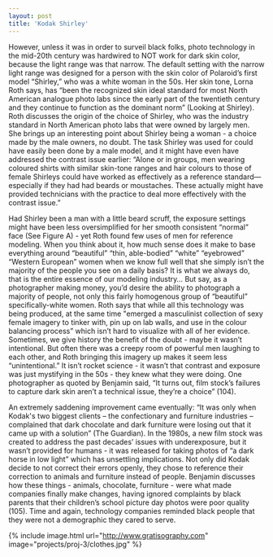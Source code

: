 ```yaml
---
layout: post
title: 'Kodak Shirley'
---
```


However, unless it was in order to surveil black folks, photo technology in the mid-20th century was hardwired to NOT work for dark skin color, because the light range was that narrow.  The default setting with the narrow light range was designed for a person with the skin color of Polaroid’s first model “Shirley,” who was a white woman in the 50s.  Her skin tone, Lorna Roth says, has “been the recognized skin ideal standard for most North American analogue photo labs since the early part of the twentieth century and they continue to function as the dominant norm” (Looking at Shirley).  Roth discusses the origin of the choice of Shirley, who was the industry standard in North American photo labs that were owned by largely men.  She brings up an interesting point about Shirley being a woman - a choice made by the male owners, no doubt.  The task Shirley was used for could have easily been done by a male model, and it might have even have addressed the contrast issue earlier: “Alone or in groups, men wearing coloured shirts with similar skin-tone ranges and hair colours to those of female Shirleys could have worked as effectively as a reference standard—especially if they had had beards or moustaches. These actually might have provided technicians with the practice to deal more effectively with the contrast issue.”  

Had Shirley been a man with a little beard scruff, the exposure settings might have been less oversimplified for her smooth consistent “normal” face (See Figure A) - yet Roth found few uses of men for reference modeling.  When you think about it, how much sense does it make to base everything around “beautiful” “thin, able-bodied” “white” “eyebrowed” “Western European” women when we know full well that she simply isn’t the majority of the people you see on a daily basis? It is what we always do, that is the entire essence of our modeling industry… But say, as a photographer making money, you’d desire the ability to photograph a majority of people, not only this fairly homogenous group of “beautiful” specifically-white women.  Roth says that while all this technology was being produced, at the same time "emerged a masculinist collection of sexy female imagery to tinker with, pin up on lab walls, and use in the colour balancing process” which isn’t hard to visualize with all of her evidence.  Sometimes, we give history the benefit of the doubt - maybe it wasn’t intentional. But often there was a creepy room of powerful men laughing to each other, and Roth bringing this imagery up makes it seem less “unintentional.”  It isn’t rocket science - it wasn’t that contrast and exposure was just mystifying in the 50s - they knew what they were doing. One photographer as quoted by Benjamin said, “It turns out, film stock’s failures to capture dark skin aren’t a technical issue, they’re a choice” (104). 

An extremely saddening improvement came eventually: “It was only when Kodak's two biggest clients – the confectionary and furniture industries – complained that dark chocolate and dark furniture were losing out that it came up with a solution” (The Guardian).  In the 1980s, a new film stock was created to address the past decades’ issues with underexposure, but it wasn’t provided for humans - it was released for taking photos of “a dark horse in low light” which has unsettling implications.  Not only did Kodak decide to not correct their errors openly, they chose to reference their correction to animals and furniture instead of people.  Benjamin discusses how these things - animals, chocolate, furniture - were what made companies finally make changes, having ignored complaints by black parents that their children’s school picture day photos were poor quality (105).  Time and again, technology companies reminded black people that they were not a demographic they cared to serve. 


{% include image.html url="http://www.gratisography.com" image="projects/proj-3/clothes.jpg" %}
